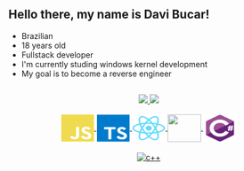 ## Hello there, my name is Davi Bucar!

- Brazilian
- 18 years old
- Fullstack developer
- I'm currently studing windows kernel development
- My goal is to become a reverse engineer

##

<div align="center">
  <a href="https://github.com/DeiVid-12">
  <img height="180em" src="https://github-readme-stats.vercel.app/api?username=DeiVid-12&show_icons=true&theme=dark&include_all_commits=true&count_private=true"/>
    <img height="180em" src="https://github-readme-stats.vercel.app/api/top-langs/?username=DeiVid-12&layout=compact&langs_count=7&theme=dark"/>
</div>
  
<div align="center" style="display: inline_block;"><br>
    <img align="center" alt="Js" height="50" width="60" src="https://raw.githubusercontent.com/devicons/devicon/master/icons/javascript/javascript-plain.svg">
    <img align="center" alt="Ts" height="50" width="60" src="https://raw.githubusercontent.com/devicons/devicon/master/icons/typescript/typescript-plain.svg">
    <img align="center" alt="React" height="50" width="60" src="https://raw.githubusercontent.com/devicons/devicon/master/icons/react/react-original.svg">
    <img align="center" height="50" width="60" src="https://cdn.jsdelivr.net/gh/devicons/devicon/icons/angularjs/angularjs-original.svg" />
    <img align="center" alt="Csharp" height="50" width="60" src="https://raw.githubusercontent.com/devicons/devicon/master/icons/csharp/csharp-original.svg">
  </div>
  
  <div align="center" style="display: inline_block;"><br>
    <img align="center" alt="c++" height="80" width="90" src="https://cdn.jsdelivr.net/gh/devicons/devicon/icons/cplusplus/cplusplus-original.svg">
  </div>
</div>
  
  ##
  
  

